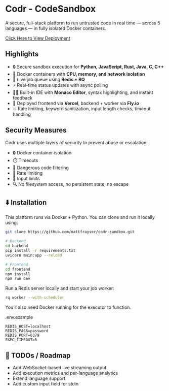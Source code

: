 # Codr - CodeSandbox  
A secure, full-stack platform to run untrusted code in real time — across 5 languages — in fully isolated Docker containers.

[Click Here to View Deployment](https://codr-sandbox.vercel.app/)

## Highlights

- 🔒 Secure sandbox execution for **Python, JavaScript, Rust, Java, C, C++**
- 🐳 Docker containers with **CPU, memory, and network isolation**
- 🧠 Live job queue using **Redis + RQ**
- ⚡ Real-time status updates with async polling
- 🧑‍💻 Built-in IDE with **Monaco Editor**, syntax highlighting, and instant feedback
- 🚀 Deployed frontend via **Vercel**, backend + worker via **Fly.io**
- 💥 Rate limiting, keyword sanitization, input length checks, timeout handling

## Security Measures

Codr uses multiple layers of security to prevent abuse or escalation:

- 🔒 Docker container isolation
- ⏱️ Timeouts
- 🚫 Dangerous code filtering
- 🧱 Rate limiting
- 📏 Input limits
- 🔍 No filesystem access, no persistent state, no escape

## ⬇️ Installation

This platform runs via Docker + Python. You can clone and run it locally using:

```bash
git clone https://github.com/mattfrayser/codr-sandbox.git

# Backend
cd backend
pip install -r requirements.txt
uvicorn main:app --reload

# Frontend
cd frontend
npm install
npm run dev
```

Run a Redis server locally and start your job worker:

```bash
rq worker --with-scheduler
```
You’ll also need Docker running for the executor to function.

.env.example
```.env
REDIS_HOST=localhost
REDIS_PASS=password
REDIS_PORT=6379
EXEC_TIMEOUT=5
```

## 💭 TODOs / Roadmap
- Add WebSocket-based live streaming output
- Add execution metrics and per-language analytics
- Extend language support
- Add custom input field for stdin
